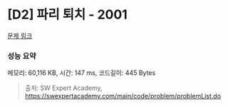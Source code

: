 # [D2] 파리 퇴치 - 2001 

[문제 링크](https://swexpertacademy.com/main/code/problem/problemDetail.do?contestProbId=AV5PzOCKAigDFAUq) 

### 성능 요약

메모리: 60,116 KB, 시간: 147 ms, 코드길이: 445 Bytes



> 출처: SW Expert Academy, https://swexpertacademy.com/main/code/problem/problemList.do